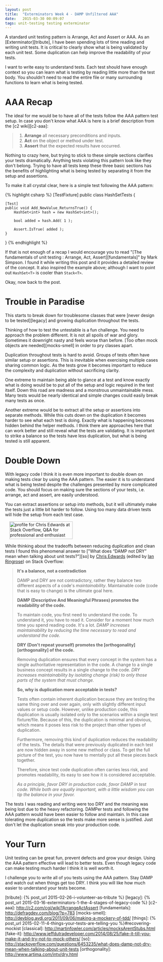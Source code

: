 ```yaml
---
layout: post
title:  "Exterminators Week 4 - DAMP Unfiltered AAA"
date:   2015-03-30 00:09:07
tags: unit-testing testing exterminator
---
```


A standard unit testing pattern is Arrange, Act and Assert or AAA. As
an [Exterminator][tribute], I have been spending lots of time reading and
writing unit tests. It is critical to clearly show what is being validated
by each unit test. Some duplication can help improve the readability of your
tests.

I want to write easy to understand tests. Each test should have enough context
so you can learn what is testing by reading little more than the test body.
You shouldn't need to read the entire file or many surrounding functions to
learn what is being tested.

AAA Recap
===============================================================================

The ideal for me would be to have all of the tests follow the AAA pattern test
setup. In case you don't know what AAA is here is a brief description from the
[c2 wiki][c2-aaa]:

> 1. **Arrange** all necessary preconditions and inputs.
> 2. **Act** on the object or method under test.
> 3. **Assert** that the expected results have occurred.

Nothing to crazy here, but trying to stick to these simple sections clarifies
your tests dramatically. Anything tests violating this pattern look like they
don't belong. Trying to have all tests keep these three basic sections has the
benefits of highlighting what is being tested by separating it from the setup
and assertions.

To make it all crystal clear, here is a simple test following the AAA pattern:

{% highlight csharp %}
[TestFixture]
public class HashSetTests {

	[Test]
	public void Add_NewValue_ReturnsTrue() {
		HashSet<int> hash = new HashSet<int>();

		bool added = hash.Add( 1 );

		Assert.IsTrue( added );
	}
}
{% endhighlight %}

If that is not enough of a recap I would encourage you to read
"[The fundamentals of unit testing : Arrange, Act, Assert][fundamentals]" by
Mark Simpson. I found it while writing this post and it provides a detailed
review of the concept. It also inspired the example above; although I want to
point out ``HashSet<T>`` is cooler than ``Stack<T>``.

Okay, now back to the post.

Trouble in Paradise
===============================================================================

This starts to break down for troublesome classes that were [never design to be tested][legacy]
and growing duplication throughout the tests.

Thinking of how to test the untestable is a fun challenge. You need to approach
the problem different. It is not all spoils of war and glory. Sometimes it
downright nasty and feels worse than before. [Too often mock objects are needed][mocks-smell]
in order to pry classes apart.

Duplication throughout tests is hard to avoid. Groups of tests often have
similar setup or assertions. This is inevitable when exercising multiple
cases sharing common logic. As the tests grow it becomes important to reduce
the complexity and duplication without sacrificing clarity.

One extreme to maintain being able to glance at a test and know exactly what is
doing would be to put all of the setup and logic required in the test itself.
Down this road are madness and a monstrous unmaintainable mess. Many tests would
be nearly identical and simple changes could easily break many tests as once.

Another extreme would be to extract all the setup or assertions into separate
methods. While this cuts down on the duplication it becomes harder to see what
each test is doing. Exactly what is happening becomes hidden behind the helper
methods. I think there are approaches here that can work better and still
reveal what the tests are validating. It is important to strike a balance so
the tests have less duplication, but what is being tested is still apparent.

Double Down
===============================================================================

With legacy code  I think it is even more
important to double down on making tests clear by using the AAA pattern. The
easier it is to understand what is being tested despite the challenges
presented by more complicated code. You should focus on making sure the
sections of your tests, i.e. arrange, act and assert, are easily understood.

You can extract assertions or setup into methods, but it will ultimately make
the tests just a little bit harder to follow. Using too many data driven tests
will hide the setup from each test case.

<div style="margin: 1em" class="pull-right">
<a href="http://stackoverflow.com/users/912685/chris-edwards">
<img
	src="http://stackoverflow.com/users/flair/912685.png"
	width="208"
	height="58"
	alt="profile for Chris Edwards at Stack Overflow, Q&amp;A for professional and enthusiast programmers"
	title="profile for Chris Edwards at Stack Overflow, Q&amp;A for professional and enthusiast programmers" />
</a>
</div>

While thinking about the tradeoffs between reducing duplication and clean tests
I found this phenomenal answer to ["What does “DAMP not DRY” mean when talking about unit tests?"][so]
by [Chris Edwards](http://stackoverflow.com/users/912685/chris-edwards)
(edited by [Ian Ringrose](http://stackoverflow.com/users/57159/ian-ringrose)) on Stack Overflow:

> **It's a balance, not a contradiction**
>
> DAMP and DRY are not contradictory, rather they balance two different aspects
> of a code's *maintainability*. Maintainable code (code that is easy to change)
> is the ultimate goal here.
>
> **DAMP (Descriptive And Meaningful Phrases) promotes the readability of the code.**
>
> To maintain code, you first need to understand the code. To understand it,
> you have to read it. Consider for a moment how much time you spend reading
> code. It's a lot. *DAMP increases maintainability by reducing the time
> necessary to read and understand the code.*
>
> **DRY (Don't repeat yourself) promotes the [orthogonality][orthogonality] of the code.**
>
> Removing duplication ensures that every concept in the system has a single
> authoritative representation in the code. A change to a single business
> concept results in a single change to the code. *DRY increases
> maintainability by isolating change (risk) to only those parts of the system
> that must change.*
>
> **So, why is duplication more acceptable in tests?**
>
> Tests often contain inherent duplication because they are testing the same
> thing over and over again, only with slightly different input values or setup
> code. However, unlike production code, this duplication is usually isolated
> only to the scenarios within a single test fixture/file. Because of this, the
> duplication is minimal and obvious, which means it poses less risk to the
> project than other types of duplication.
>
> Furthermore, removing this kind of duplication reduces the readability of the
> tests. The details that were previously duplicated in each test are now
> hidden away in some new method or class. To get the full picture of the test,
> you now have to mentally put all these pieces back together.
>
> Therefore, since test code duplication often carries less risk, and promotes
> readability, its easy to see how it is considered acceptable.
>
> *As a principle, favor DRY in production code, favor DAMP in test code. While
> both are equally important, with a little wisdom you can tip the balance in your favor.*

The tests I was reading and writing were too DRY and the meaning was being lost
due to the heavy refactoring. DAMPer tests and following the AAA pattern would
have been easier to follow and maintain. In this case tolerating more
duplication so the tests make more sense is justified. Just don't
let the duplication sneak into your production code.

Your Turn
===============================================================================

Unit testing can be great fun, prevent defects and grow your design. Using the
AAA pattern effective will lead to better tests. Even though legacy code can
make testing much harder I think it is well worth it.

I challenge you to write all of you tests using the AAA pattern. Stay DAMP and
watch out when things get too DRY. I think you will like how much easier to
understand your tests become.

[tribute]: {% post_url 2015-02-26-i-volunteer-as-tribute %}
[legacy]: {% post_url 2015-03-16-exterminators-1-the-4-stages-of-legacy-code %}
[c2-aaa]: http://c2.com/cgi/wiki?ArrangeActAssert
[fundamentals]: http://defragdev.com/blog/?p=783
[mocks-smell]: http://devblog.avdi.org/2011/09/06/making-a-mockery-of-tdd/
[things]: {% post_url 2015-02-11-4-things-your-tests-are-telling-you %}#recovering-mockist
[classical]: http://martinfowler.com/articles/mocksArentStubs.html
[fake-it]: http://www.jeffdutradeveloper.com/2014/08/25/fake-it-till-you-make-it-and-try-not-to-mock-others/
[so]: http://stackoverflow.com/questions/6453235/what-does-damp-not-dry-mean-when-talking-about-unit-tests
[orthogonality]: http://www.artima.com/intv/dry.html
